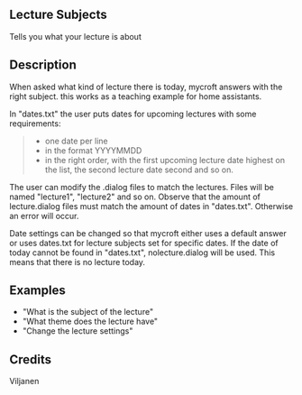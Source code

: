 ## Lecture Subjects
Tells you what your lecture is about

## Description
When asked what kind of lecture there is today, mycroft answers with the right subject. this works as a teaching example for home assistants.

In "dates.txt" the user puts dates for upcoming lectures with some requirements:
> - one date per line
> - in the format YYYYMMDD
> - in the right order, with the first upcoming lecture date highest on the list, the second lecture date second and so on.

The user can modify the .dialog files to match the lectures. Files will be named "lecture1", "lecture2" and so on. 
Observe that the amount of lecture.dialog files must match the amount of dates in "dates.txt". Otherwise an error will occur.

Date settings can be changed so that mycroft either uses a default answer or uses dates.txt for lecture subjects set for specific dates.
If the date of today cannot be found in "dates.txt", nolecture.dialog will be used. This means that there is no lecture today.



## Examples
 - "What is the subject of the lecture"
 - "What theme does the lecture have"
 - "Change the lecture settings"

## Credits
Viljanen


